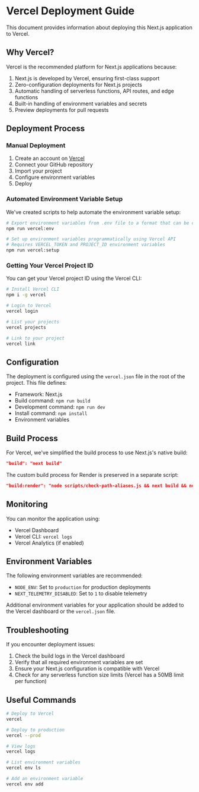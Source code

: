 # Vercel Deployment Guide

This document provides information about deploying this Next.js application to Vercel.

## Why Vercel?

Vercel is the recommended platform for Next.js applications because:

1. Next.js is developed by Vercel, ensuring first-class support
2. Zero-configuration deployments for Next.js projects
3. Automatic handling of serverless functions, API routes, and edge functions
4. Built-in handling of environment variables and secrets
5. Preview deployments for pull requests

## Deployment Process

### Manual Deployment

1. Create an account on [Vercel](https://vercel.com)
2. Connect your GitHub repository
3. Import your project
4. Configure environment variables
5. Deploy

### Automated Environment Variable Setup

We've created scripts to help automate the environment variable setup:

```bash
# Export environment variables from .env file to a format that can be copied to Vercel UI
npm run vercel:env

# Set up environment variables programmatically using Vercel API
# Requires VERCEL_TOKEN and PROJECT_ID environment variables
npm run vercel:setup
```

### Getting Your Vercel Project ID

You can get your Vercel project ID using the Vercel CLI:

```bash
# Install Vercel CLI
npm i -g vercel

# Login to Vercel
vercel login

# List your projects
vercel projects

# Link to your project
vercel link
```

## Configuration

The deployment is configured using the `vercel.json` file in the root of the project. This file defines:

- Framework: Next.js
- Build command: `npm run build`
- Development command: `npm run dev`
- Install command: `npm install`
- Environment variables

## Build Process

For Vercel, we've simplified the build process to use Next.js's native build:

```json
"build": "next build"
```

The custom build process for Render is preserved in a separate script:

```json
"build:render": "node scripts/check-path-aliases.js && next build && node scripts/debug-build.js && node scripts/post-build.js"
```

## Monitoring

You can monitor the application using:

- Vercel Dashboard
- Vercel CLI: `vercel logs`
- Vercel Analytics (if enabled)

## Environment Variables

The following environment variables are recommended:

- `NODE_ENV`: Set to `production` for production deployments
- `NEXT_TELEMETRY_DISABLED`: Set to `1` to disable telemetry

Additional environment variables for your application should be added to the Vercel dashboard or the `vercel.json` file.

## Troubleshooting

If you encounter deployment issues:

1. Check the build logs in the Vercel dashboard
2. Verify that all required environment variables are set
3. Ensure your Next.js configuration is compatible with Vercel
4. Check for any serverless function size limits (Vercel has a 50MB limit per function)

## Useful Commands

```bash
# Deploy to Vercel
vercel

# Deploy to production
vercel --prod

# View logs
vercel logs

# List environment variables
vercel env ls

# Add an environment variable
vercel env add
``` 